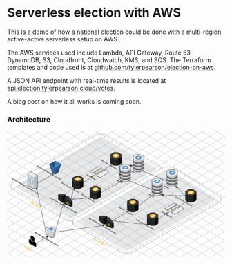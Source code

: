 # Serverless election with AWS

This is a demo of how a national election could be done with a multi-region active-active serverless setup on AWS.

The AWS services used include Lambda, API Gateway, Route 53, DynamoDB, S3, Cloudfront, Cloudwatch, KMS, and SQS. The Terraform templates and code used is at [github.com/tylerpearson/election-on-aws](https://github.com/tylerpearson/election-on-aws).

A JSON API endpoint with real-time results is located at [api.election.tylerpearson.cloud/votes](https://api.election.tylerpearson.cloud/votes).

A blog post on how it all works is coming soon.

### Architecture

![Diagram](diagram.png?raw=true "Architecture")
